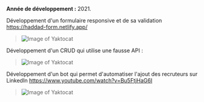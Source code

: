 **Année de développement :** 2021.</br>

Développement d'un formulaire responsive et de sa validation https://haddad-form.netlify.app/
> ![Image of Yaktocat](https://imgur.com/J832tzS.png)

Développement d'un CRUD qui utilise une fausse API :
> ![Image of Yaktocat](https://imgur.com/PgUr86j.png)

Développement d'un bot qui permet d'automatiser l'ajout des recruteurs sur LinkedIn https://www.youtube.com/watch?v=Bu5FtjHaG6I
> ![Image of Yaktocat](https://imgur.com/M22iRGE.png)